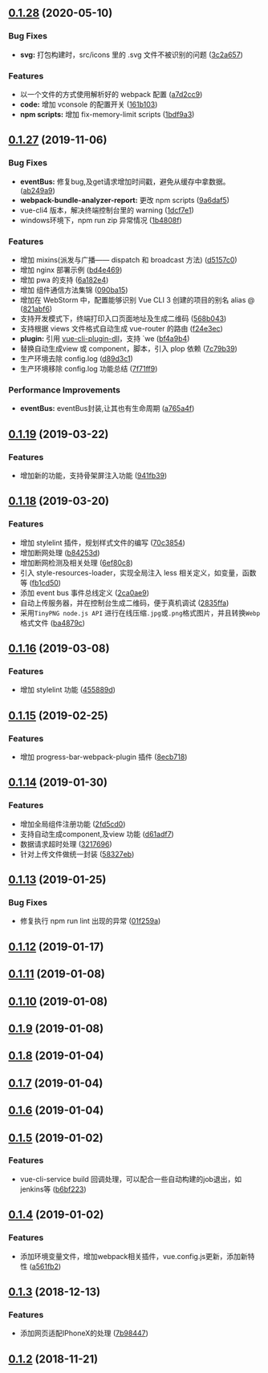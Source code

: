 <a name="0.1.28"></a>
## [0.1.28](https://github.com/cklwblove/vue-cli3-template/compare/v0.1.27...v0.1.28) (2020-05-10)


### Bug Fixes

* **svg:** 打包构建时，src/icons 里的 .svg 文件不被识别的问题 ([3c2a657](https://github.com/cklwblove/vue-cli3-template/commit/3c2a657))


### Features

* 以一个文件的方式使用解析好的 webpack 配置 ([a7d2cc9](https://github.com/cklwblove/vue-cli3-template/commit/a7d2cc9))
* **code:** 增加 vconsole 的配置开关 ([161b103](https://github.com/cklwblove/vue-cli3-template/commit/161b103))
* **npm scripts:** 增加 fix-memory-limit scripts ([1bdf9a3](https://github.com/cklwblove/vue-cli3-template/commit/1bdf9a3))



<a name="0.1.27"></a>
## [0.1.27](https://github.com/cklwblove/vue-cli3-template/compare/v0.1.19...v0.1.27) (2019-11-06)


### Bug Fixes

* **eventBus:** 修复bug,及get请求增加时间戳，避免从缓存中拿数据。 ([ab249a9](https://github.com/cklwblove/vue-cli3-template/commit/ab249a9))
* **webpack-bundle-analyzer-report:** 更改 npm scripts ([9a6daf5](https://github.com/cklwblove/vue-cli3-template/commit/9a6daf5))
* vue-cli4 版本，解决终端控制台里的 warning ([1dcf7e1](https://github.com/cklwblove/vue-cli3-template/commit/1dcf7e1))
* windows环境下，npm run zip 异常情况 ([1b4808f](https://github.com/cklwblove/vue-cli3-template/commit/1b4808f))


### Features

* 增加 mixins(派发与广播—— dispatch 和 broadcast 方法) ([d5157c0](https://github.com/cklwblove/vue-cli3-template/commit/d5157c0))
* 增加 nginx 部署示例 ([bd4e469](https://github.com/cklwblove/vue-cli3-template/commit/bd4e469))
* 增加 pwa 的支持 ([6a182e4](https://github.com/cklwblove/vue-cli3-template/commit/6a182e4))
* 增加 组件通信方法集锦 ([090ba15](https://github.com/cklwblove/vue-cli3-template/commit/090ba15))
* 增加在 WebStorm 中，配置能够识别 Vue CLI 3 创建的项目的别名 alias @ ([821abf6](https://github.com/cklwblove/vue-cli3-template/commit/821abf6))
* 支持开发模式下，终端打印入口页面地址及生成二维码 ([568b043](https://github.com/cklwblove/vue-cli3-template/commit/568b043))
* 支持根据 views 文件格式自动生成 vue-router 的路由 ([f24e3ec](https://github.com/cklwblove/vue-cli3-template/commit/f24e3ec))
* **plugin:** 引用 [vue-cli-plugin-dll](https://www.npmjs.com/package/[@liwb](https://github.com/liwb)/vue-cli-plugin-dll)，支持 `we ([bf4a9b4](https://github.com/cklwblove/vue-cli3-template/commit/bf4a9b4))
* 替换自动生成view 或 component，脚本，引入 plop 依赖 ([7c79b39](https://github.com/cklwblove/vue-cli3-template/commit/7c79b39))
* 生产环境去除 config.log ([d89d3c1](https://github.com/cklwblove/vue-cli3-template/commit/d89d3c1))
* 生产环境移除 config.log 功能总结 ([7f71ff9](https://github.com/cklwblove/vue-cli3-template/commit/7f71ff9))


### Performance Improvements

* **eventBus:** eventBus封装,让其也有生命周期 ([a765a4f](https://github.com/cklwblove/vue-cli3-template/commit/a765a4f))



<a name="0.1.19"></a>
## [0.1.19](https://github.com/cklwblove/vue-cli3-template/compare/v0.1.18...v0.1.19) (2019-03-22)


### Features

* 增加新的功能，支持骨架屏注入功能 ([941fb39](https://github.com/cklwblove/vue-cli3-template/commit/941fb39))



<a name="0.1.18"></a>
## [0.1.18](https://github.com/cklwblove/vue-cli3-template/compare/v0.1.17...v0.1.18) (2019-03-20)


### Features

* 增加 stylelint 插件，规划样式文件的编写 ([70c3854](https://github.com/cklwblove/vue-cli3-template/commit/70c3854))
* 增加断网处理 ([b84253d](https://github.com/cklwblove/vue-cli3-template/commit/b84253d))
* 增加断网检测及相关处理 ([6ef80c8](https://github.com/cklwblove/vue-cli3-template/commit/6ef80c8))
* 引入 style-resources-loader，实现全局注入 less 相关定义，如变量，函数等 ([fb1cd50](https://github.com/cklwblove/vue-cli3-template/commit/fb1cd50))
* 添加 event bus 事件总线定义 ([2ca0ae9](https://github.com/cklwblove/vue-cli3-template/commit/2ca0ae9))
* 自动上传服务器，并在控制台生成二维码，便于真机调试 ([2835ffa](https://github.com/cklwblove/vue-cli3-template/commit/2835ffa))
* 采用`TinyPNG node.js API` 进行在线压缩`.jpg`或`.png`格式图片，并且转换`Webp`格式文件 ([ba4879c](https://github.com/cklwblove/vue-cli3-template/commit/ba4879c))



<a name="0.1.16"></a>
## [0.1.16](https://github.com/cklwblove/vue-cli3-template/compare/v0.1.15...v0.1.16) (2019-03-08)


### Features

* 增加 stylelint 功能 ([455889d](https://github.com/cklwblove/vue-cli3-template/commit/455889d))



<a name="0.1.15"></a>
## [0.1.15](https://github.com/cklwblove/vue-cli3-template/compare/v0.1.14...v0.1.15) (2019-02-25)


### Features

* 增加 progress-bar-webpack-plugin 插件 ([8ecb718](https://github.com/cklwblove/vue-cli3-template/commit/8ecb718))



<a name="0.1.14"></a>
## [0.1.14](https://github.com/cklwblove/vue-cli3-template/compare/v0.1.13...v0.1.14) (2019-01-30)


### Features

* 增加全局组件注册功能 ([2fd5cd0](https://github.com/cklwblove/vue-cli3-template/commit/2fd5cd0))
* 支持自动生成component,及view 功能 ([d61adf7](https://github.com/cklwblove/vue-cli3-template/commit/d61adf7))
* 数据请求超时处理 ([3217696](https://github.com/cklwblove/vue-cli3-template/commit/3217696))
* 针对上传文件做统一封装 ([58327eb](https://github.com/cklwblove/vue-cli3-template/commit/58327eb))



<a name="0.1.13"></a>
## [0.1.13](https://github.com/cklwblove/vue-cli3-template/compare/v0.1.12...v0.1.13) (2019-01-25)


### Bug Fixes

* 修复执行 npm run lint 出现的异常 ([01f259a](https://github.com/cklwblove/vue-cli3-template/commit/01f259a))



<a name="0.1.12"></a>
## [0.1.12](https://github.com/cklwblove/vue-cli3-template/compare/v0.1.11...v0.1.12) (2019-01-17)



<a name="0.1.11"></a>
## [0.1.11](https://github.com/cklwblove/vue-cli3-template/compare/v0.1.10...v0.1.11) (2019-01-08)



<a name="0.1.10"></a>
## [0.1.10](https://github.com/cklwblove/vue-cli3-template/compare/v0.1.9...v0.1.10) (2019-01-08)



<a name="0.1.9"></a>
## [0.1.9](https://github.com/cklwblove/vue-cli3-template/compare/v0.1.8...v0.1.9) (2019-01-08)



<a name="0.1.8"></a>
## [0.1.8](https://github.com/cklwblove/vue-cli3-template/compare/v0.1.7...v0.1.8) (2019-01-04)



<a name="0.1.7"></a>
## [0.1.7](https://github.com/cklwblove/vue-cli3-template/compare/v0.1.6...v0.1.7) (2019-01-04)



<a name="0.1.6"></a>
## [0.1.6](https://github.com/cklwblove/vue-cli3-template/compare/v0.1.5...v0.1.6) (2019-01-04)



<a name="0.1.5"></a>
## [0.1.5](https://github.com/cklwblove/vue-cli3-template/compare/v0.1.4...v0.1.5) (2019-01-02)


### Features

* vue-cli-service build 回调处理，可以配合一些自动构建的job退出，如jenkins等 ([b6bf223](https://github.com/cklwblove/vue-cli3-template/commit/b6bf223))



<a name="0.1.4"></a>
## [0.1.4](https://github.com/cklwblove/vue-cli3-template/compare/v0.1.3...v0.1.4) (2019-01-02)


### Features

* 添加环境变量文件，增加webpack相关插件，vue.config.js更新，添加新特性 ([a561fb2](https://github.com/cklwblove/vue-cli3-template/commit/a561fb2))



<a name="0.1.3"></a>
## [0.1.3](https://github.com/cklwblove/vue-cli3-template/compare/v0.1.2...v0.1.3) (2018-12-13)


### Features

* 添加网页适配IPhoneX的处理 ([7b98447](https://github.com/cklwblove/vue-cli3-template/commit/7b98447))



<a name="0.1.2"></a>
## [0.1.2](https://github.com/cklwblove/vue-cli3-template/compare/v0.1.1...v0.1.2) (2018-11-21)



